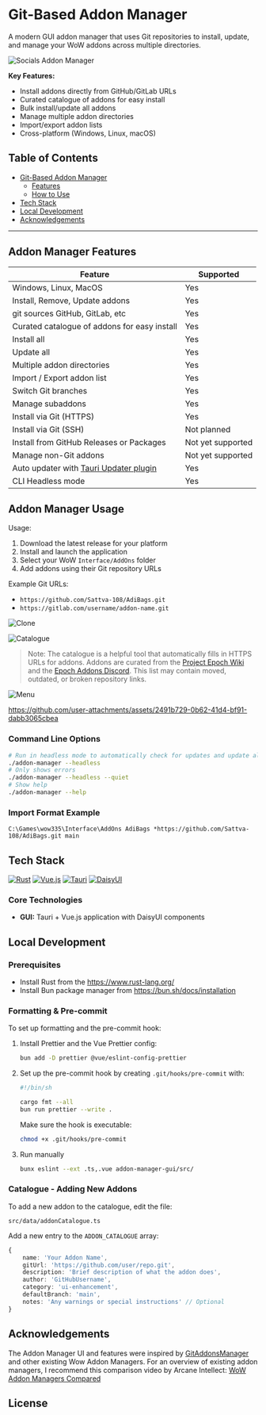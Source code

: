 # Git-Based Addon Manager

A modern GUI addon manager that uses Git repositories to install, update, and manage your WoW addons across multiple directories.

![Socials Addon Manager](images/socials-addon-manager.png)

**Key Features:**

- Install addons directly from GitHub/GitLab URLs
- Curated catalogue of addons for easy install
- Bulk install/update all addons
- Manage multiple addon directories
- Import/export addon lists
- Cross-platform (Windows, Linux, macOS)

## Table of Contents

- [Git-Based Addon Manager](#-git-based-addon-manager)
    - [Features](#addon-manager-features)
    - [How to Use](#addon-manager-usage)
- [Tech Stack](#tech-stack)
- [Local Development](#local-development)
- [Acknowledgements](#Acknowledgements)

---

## Addon Manager Features

| Feature                                                                        | Supported         |
| ------------------------------------------------------------------------------ | ----------------- |
| Windows, Linux, MacOS                                                          | Yes               |
| Install, Remove, Update addons                                                 | Yes               |
| git sources GitHub, GitLab, etc                                                | Yes               |
| Curated catalogue of addons for easy install                                   | Yes               |
| Install all                                                                    | Yes               |
| Update all                                                                     | Yes               |
| Multiple addon directories                                                     | Yes               |
| Import / Export addon list                                                     | Yes               |
| Switch Git branches                                                            | Yes               |
| Manage subaddons                                                               | Yes               |
| Install via Git (HTTPS)                                                        | Yes               |
| Install via Git (SSH)                                                          | Not planned       |
| Install from GitHub Releases or Packages                                       | Not yet supported |
| Manage non-Git addons                                                          | Not yet supported |
| Auto updater with [Tauri Updater plugin](https://v2.tauri.app/plugin/updater/) | Yes               |
| CLI Headless mode                                                              | Yes               |

## Addon Manager Usage

Usage:

1. Download the latest release for your platform
1. Install and launch the application
1. Select your WoW `Interface/AddOns` folder
1. Add addons using their Git repository URLs

Example Git URLs:

- `https://github.com/Sattva-108/AdiBags.git`
- `https://gitlab.com/username/addon-name.git`

![Clone](images/addon-manager/clone.png)

![Catalogue](images/addon-manager/catalogue-0.2.11.jpg)

> Note:
> The catalogue is a helpful tool that automatically fills in HTTPS URLs for addons. Addons are curated from the [Project Epoch Wiki](https://project-epoch-wow.fandom.com/wiki/AddOns) and the [Epoch Addons Discord](https://discord.gg/Px4T8VVZwr). This list may contain moved, outdated, or broken repository links.

![Menu](images/addon-manager/main-menu.png)

https://github.com/user-attachments/assets/2491b729-0b62-41d4-bf91-dabb3065cbea

### Command Line Options

```bash
# Run in headless mode to automatically check for updates and update all addons
./addon-manager --headless
# Only shows errors
./addon-manager --headless --quiet
# Show help
./addon-manager --help
```

### Import Format Example

```
C:\Games\wow335\Interface\AddOns AdiBags *https://github.com/Sattva-108/AdiBags.git main
```

## Tech Stack

[![Rust](https://img.shields.io/badge/Rust-000000?style=for-the-badge&logo=rust&logoColor=white)](https://www.rust-lang.org)
[![Vue.js](https://img.shields.io/badge/Vue.js-35495E?style=for-the-badge&logo=vue.js&logoColor=4FC08D)](https://vuejs.org)
[![Tauri](https://img.shields.io/badge/Tauri-24C8D8?style=for-the-badge&logo=tauri&logoColor=white)](https://tauri.app)
[![DaisyUI](https://img.shields.io/badge/DaisyUI-5A0EF8?style=for-the-badge&logo=daisyui&logoColor=white)](https://daisyui.com)

### Core Technologies

- **GUI:** Tauri + Vue.js application with DaisyUI components

## Local Development

### Prerequisites

- Install Rust from the https://www.rust-lang.org/
- Install Bun package manager from https://bun.sh/docs/installation

### Formatting & Pre-commit

To set up formatting and the pre-commit hook:

1. Install Prettier and the Vue Prettier config:

    ```sh
    bun add -D prettier @vue/eslint-config-prettier
    ```

2. Set up the pre-commit hook by creating `.git/hooks/pre-commit` with:

    ```bash
    #!/bin/sh

    cargo fmt --all
    bun run prettier --write .
    ```

    Make sure the hook is executable:

    ```sh
    chmod +x .git/hooks/pre-commit
    ```

3. Run manually
    ```sh
    bunx eslint --ext .ts,.vue addon-manager-gui/src/
    ```

### Catalogue - Adding New Addons

To add a new addon to the catalogue, edit the file:

```
src/data/addonCatalogue.ts
```

Add a new entry to the `ADDON_CATALOGUE` array:

```typescript
{
    name: 'Your Addon Name',
    gitUrl: 'https://github.com/user/repo.git',
    description: 'Brief description of what the addon does',
    author: 'GitHubUsername',
    category: 'ui-enhancement',
    defaultBranch: 'main',
    notes: 'Any warnings or special instructions' // Optional
}
```

## Acknowledgements

The Addon Manager UI and features were inspired by [GitAddonsManager](https://gitlab.com/woblight/GitAddonsManager) and other existing Wow Addon Managers. For an overview of existing addon managers, I recommend this comparison video by Arcane Intellect: [WoW Addon Managers Compared](https://www.youtube.com/watch?v=_V0RZG4YRVY)

## License
